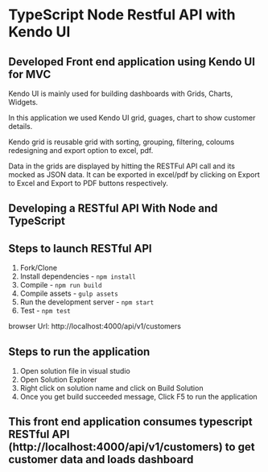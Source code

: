# TypeScript Node Restful API with Kendo UI

## Developed Front end application using Kendo UI for MVC 


Kendo UI is mainly used for building dashboards with Grids, Charts, Widgets.

In this application we used Kendo UI grid, guages, chart to show customer details.

Kendo grid is reusable grid with sorting, grouping, filtering, coloums redesigning and export option to excel, pdf.

Data in the grids are displayed by hitting the RESTFul API call and its mocked as JSON data. It can be exported in excel/pdf by clicking on Export to Excel and Export to PDF buttons respectively.

## Developing a RESTful API With Node and TypeScript

## Steps to launch RESTful API

1. Fork/Clone
2. Install dependencies - `npm install`
3. Compile - `npm run build`
4. Compile assets - `gulp assets`
5. Run the development server - `npm start`
6. Test - `npm test`

browser Url: http://localhost:4000/api/v1/customers


## Steps to run the application

1. Open solution file in visual studio
2. Open Solution Explorer
3. Right click on solution name and click on Build Solution
4. Once you get build succeeded message, Click F5 to run the application

## This front end application consumes typescript RESTful API (http://localhost:4000/api/v1/customers) to get customer data and loads dashboard
